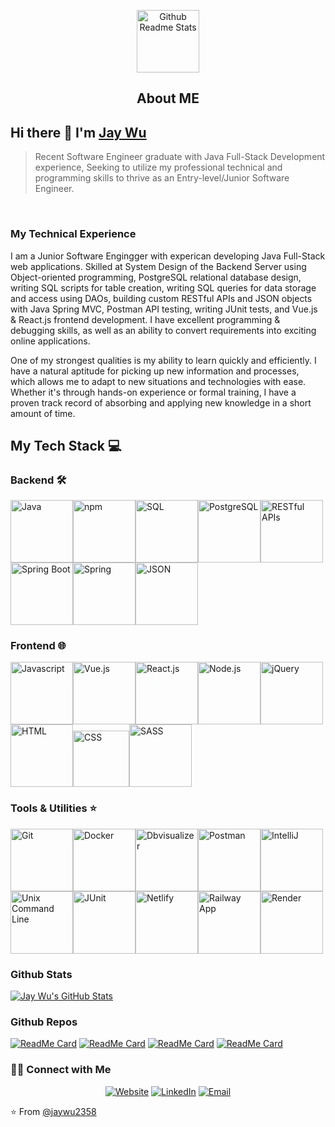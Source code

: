 <p align="center">
 <img width="100px" src="https://res.cloudinary.com/anuraghazra/image/upload/v1594908242/logo_ccswme.svg" align="center" alt="Github Readme Stats" />
 <h2 align="center">About ME</h2>
</p>

## Hi there 👋 I'm [Jay Wu](https://jaywu.netlify.app/)
> Recent Software Engineer graduate with Java Full-Stack Development experience, Seeking to utilize my professional technical and programming skills to thrive as an Entry-level/Junior Software Engineer.
<br>

### My Technical Experience

<div>
 <p>
I am a Junior Software Engingger with experican developing Java Full-Stack web applications. Skilled at System Design of the Backend Server using Object-oriented programming, PostgreSQL relational database design, writing SQL scripts for table creation, writing SQL queries for data storage and access using DAOs, building custom RESTful APIs and JSON objects with Java Spring MVC, Postman API testing, writing JUnit tests, and Vue.js & React.js frontend development. I have excellent programming & debugging skills, as well as an ability to convert requirements into exciting online applications.

One of my strongest qualities is my ability to learn quickly and efficiently. I have a natural aptitude for picking up new information and processes, which allows me to adapt to new situations and technologies with ease. Whether it's through hands-on experience or formal training, I have a proven track record of absorbing and applying new knowledge in a short amount of time.
</p>
</div>

## My Tech Stack 💻
### Backend 🛠️
<img src="https://user-images.githubusercontent.com/106934206/218082770-41b1ebd7-08eb-49d2-8824-defd559b83bb.svg" title="Java" width="100" /><img src="https://user-images.githubusercontent.com/106934206/218082794-ba703fc0-f6ab-41bf-ac30-cc90426dc979.svg" title="npm" width="100" /><img src="https://user-images.githubusercontent.com/106934206/218082826-d54a67aa-d104-4f57-a741-5b17de549249.png" title="SQL" width="100" /><img src="https://user-images.githubusercontent.com/106934206/218082844-7dce1bac-c2e6-4d92-bc1b-76d4f66be828.svg" title="PostgreSQL" width="100" /><img src="https://user-images.githubusercontent.com/106934206/218082871-a9143d40-134d-4664-b9c0-0239bbcb572d.svg" title="RESTful APIs" width="100" /><img src="https://user-images.githubusercontent.com/106934206/218082890-0ab3035c-a219-4b95-8f6a-6c1478ce1a6b.svg" title="Spring Boot" width="100" /><img src="https://user-images.githubusercontent.com/106934206/218082901-27dfcd31-9879-4c07-9666-6e9144e180b7.svg" title="Spring" width="100" /><img src="https://user-images.githubusercontent.com/106934206/218084776-c474ae19-71fe-45ab-8e75-c19ca736b8b9.svg" title="JSON" width="100" />

### Frontend 🌐
<img src="https://user-images.githubusercontent.com/106934206/218084685-680ad6fa-7442-46f6-8b2a-9a247812f8b0.svg" title="Javascript" width="100" /><img src="https://user-images.githubusercontent.com/106934206/218084696-d40e7148-1e3f-40a5-a8bb-8b8c50d85f48.svg" title="Vue.js" width="100" /><img src="https://user-images.githubusercontent.com/106934206/218084705-1bb3c847-f3f2-49d4-8383-fd9f69f09eee.svg" title="React.js" width="100" /><img src="https://user-images.githubusercontent.com/106934206/218084716-2615c885-360a-488f-94ac-938de8d43595.svg" title="Node.js" width="100" /><img src="https://user-images.githubusercontent.com/106934206/218084738-462420f3-817a-4c36-8d79-575cc6cddde2.svg" title="jQuery" width="100" /><img src="https://user-images.githubusercontent.com/106934206/218084813-7d1f5b34-6b98-4a8a-972e-a0dfb9a36187.svg" title="HTML" width="100" /><img src="https://user-images.githubusercontent.com/106934206/218085978-8a617bd1-5f59-4fbf-84c9-5eb400ea6fb4.svg" title="CSS" width="90" /><img src="https://user-images.githubusercontent.com/106934206/218084832-2753b845-9942-416d-9105-e447109650a3.svg" title="SASS" width="100" />

### Tools & Utilities ⭐️
<img src="https://user-images.githubusercontent.com/106934206/218095157-49213c14-d36e-45f4-85ef-6f6b470057f2.svg" title="Git" width="100" /><img src="https://user-images.githubusercontent.com/106934206/218091320-cff2e534-38ac-4d58-b13b-0df534023be6.svg" title="Docker" width="100" /><img src="https://user-images.githubusercontent.com/106934206/218090002-6da80bbb-630c-4803-9877-c5c5aa54811e.svg" title="Dbvisualizer" width="100" /><img src="https://user-images.githubusercontent.com/106934206/218090014-5ff22486-5155-49dc-b66f-e6dca97df767.svg" title="Postman" width="100" /><img src="https://user-images.githubusercontent.com/106934206/218090020-a7326993-835d-4f18-a23c-730627ac57d5.svg" title="IntelliJ" width="100" /><img src="https://user-images.githubusercontent.com/106934206/218090414-33332806-523a-4b50-958f-a3b1ba23370f.jpg" title="Unix Command Line" width="100" /><img src="https://user-images.githubusercontent.com/106934206/218090421-b24a2405-00be-49ca-aeed-6bb585a2e444.png" title="JUnit" width="100" /><img src="https://user-images.githubusercontent.com/106934206/218091160-9d713dea-1195-4e60-903f-085f6cf2a439.svg" title="Netlify" width="100" /><img src="https://user-images.githubusercontent.com/106934206/218091183-57d48b9a-2ce8-4fd0-96f9-6b3e8ec55cb1.svg" title="Railway App" width="100" /><img src="https://user-images.githubusercontent.com/106934206/218091192-1197046a-077e-48af-9af9-c17aaf49d46d.png" title="Render" width="100" />

### Github Stats

[![Jay Wu's GitHub Stats](https://github-readme-stats.vercel.app/api?username=jaywu2358&show_icons=true&count_private=true)](https://github.com/jaywu2358)

### Github Repos

[![ReadMe Card](https://github-readme-stats.vercel.app/api/pin/?username=jaywu2358&repo=Shared-Shopping-List-Web-Application&show_owner=true)](https://github.com/jaywu2358/Shared-Shopping-List-Web-Application)
[![ReadMe Card](https://github-readme-stats.vercel.app/api/pin/?username=jaywu2358&repo=Tenmo&show_owner=true)](https://github.com/jaywu2358/Tenmo)
[![ReadMe Card](https://github-readme-stats.vercel.app/api/pin/?username=jaywu2358&repo=jw_portfolio&show_owner=true)](https://github.com/jaywu2358/jw_portfolio)
[![ReadMe Card](https://github-readme-stats.vercel.app/api/pin/?username=jaywu2358&repo=Vending-Machine&show_owner=true)](https://github.com/jaywu2358/Vending-Machine)

<h3> 🤝🏻 Connect with Me </h3>

<p align="center">
<a href="https://jaywuportfolio.xyz/" target="_blank"><img alt="Website" src="https://img.shields.io/badge/Website-jaywuportfolio.xyz-blue?style=flat&logo=google-chrome"></a>
<a href="https://www.linkedin.com/in/borruwu/" target="_blank"><img alt="LinkedIn" src="https://img.shields.io/badge/LinkedIn-Jay Wu-blue?style=flat&logo=linkedin"></a>
<a href="mailto:jaywu2358@gmail.com"><img alt="Email" src="https://img.shields.io/badge/Email-jaywu2358@gmail.com-blue?style=flat&logo=gmail"></a>
</p>


⭐️ From [@jaywu2358](https://github.com/jaywu2358)
